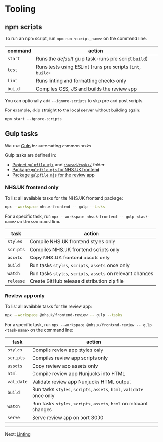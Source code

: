 # Tooling

## npm scripts

To run an npm script, run `npm run <script_name>` on the command line.

| command | action                                                     |
| ------- | ---------------------------------------------------------- |
| `start` | Runs the _default_ gulp task (runs pre script `build`)     |
| `test`  | Runs tests using ESLint (runs pre scripts `lint`, `build`) |
| `lint`  | Runs linting and formatting checks only                    |
| `build` | Compiles CSS, JS and builds the review app                 |

You can optionally add `--ignore-scripts` to skip pre and post scripts.

For example, skip straight to the local server without building again:

```console
npm start --ignore-scripts
```

## Gulp tasks

We use [Gulp](https://gulpjs.com/) for automating common tasks.

Gulp tasks are defined in:

- [Project `gulpfile.mjs`](/gulpfile.mjs) and [`shared/tasks/`](/shared/tasks) folder
- [Package `gulpfile.mjs` for NHS.UK frontend](/packages/nhsuk-frontend/gulpfile.mjs)
- [Package `gulpfile.mjs` for the review app](/packages/nhsuk-frontend-review/gulpfile.mjs)

### NHS.UK frontend only

To list all available tasks for the NHS.UK frontend package:

```sh
npx --workspace nhsuk-frontend -- gulp --tasks
```

For a specific task, run `npx --workspace nhsuk-frontend -- gulp <task-name>` on the command line:

| task      | action                                                      |
| --------- | ----------------------------------------------------------- |
| `styles`  | Compile NHS.UK frontend styles only                         |
| `scripts` | Compiles NHS.UK frontend scripts only                       |
| `assets`  | Copy NHS.UK frontend assets only                            |
| `build`   | Run tasks `styles`, `scripts`, `assets` once only           |
| `watch`   | Run tasks `styles`, `scripts`, `assets` on relevant changes |
| `release` | Create GitHub release distribution zip file                 |

### Review app only

To list all available tasks for the review app:

```sh
npx --workspace @nhsuk/frontend-review -- gulp --tasks
```

For a specific task, run `npx --workspace @nhsuk/frontend-review -- gulp <task-name>` on the command line:

| task       | action                                                                |
| ---------- | --------------------------------------------------------------------- |
| `styles`   | Compile review app styles only                                        |
| `scripts`  | Compiles review app scripts only                                      |
| `assets`   | Copy review app assets only                                           |
| `html`     | Compile review app Nunjucks into HTML                                 |
| `validate` | Validate review app Nunjucks HTML output                              |
| `build`    | Run tasks `styles`, `scripts`, `assets`, `html`, `validate` once only |
| `watch`    | Run tasks `styles`, `scripts`, `assets`, `html` on relevant changes   |
| `serve`    | Serve review app on port 3000                                         |

---

Next: [Linting](linting.md)
